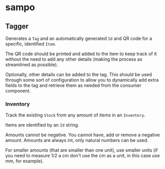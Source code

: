 # sampo

## Tagger
Generates a `Tag` and an automatically generated `Id` and QR code for a specific, identified `Item`. 

The QR code should be printed and added to the item to keep track of it without the need to add any other details
(making the process as streamlined as possible).

Optionally, other details can be added to the tag. This should be used through some sort of configuration to allow you 
to dynamically add extra fields to the tag and retrieve them as needed from the consumer component.

### Inventory
Track the existing `Stock` from any amount of items in an `Inventory`.

Items are identified by an `Id` string.

Amounts cannot be negative. You cannot have, add or remove a negative amount. Amounts are always int, only natural 
numbers can be used.

For smaller amounts (that are smaller than one unit), use smaller units (if you need to measure 1/2 a cm don't use the 
cm as a unit, in this case use mm, for example).

